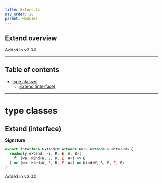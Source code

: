 ```yaml
---
title: Extend.ts
nav_order: 28
parent: Modules
---
```


## Extend overview

Added in v3.0.0

---

<h2 class="text-delta">Table of contents</h2>

- [type classes](#type-classes)
  - [Extend (interface)](#extend-interface)

---

# type classes

## Extend (interface)

**Signature**

```ts
export interface Extend<W extends HKT> extends Functor<W> {
  readonly extend: <S, R, E, A, B>(
    f: (wa: Kind<W, S, R, E, A>) => B
  ) => (wa: Kind<W, S, R, E, A>) => Kind<W, S, R, E, B>
}
```

Added in v3.0.0

